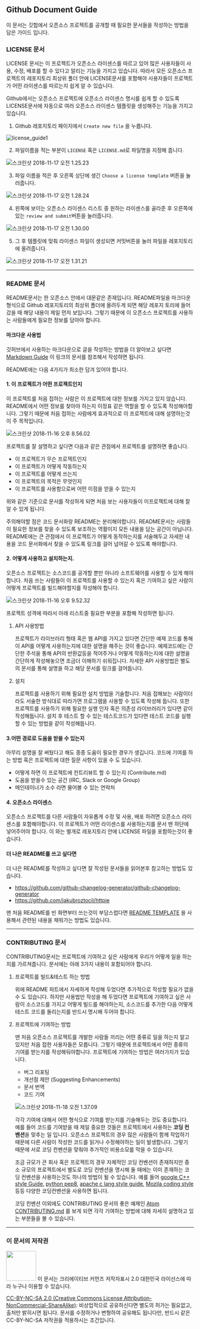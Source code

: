 ## Github Document Guide

이 문서는 깃헙에서 오픈소스 프로젝트를 공개할 때 필요한 문서들을 작성하는 방법을 담은 가이드 입니다.



### LICENSE 문서

LICENSE 문서는 이 프로젝트가 오픈소스 라이센스를 따르고 있어 많은 사용자들이 사용, 수정, 배포를 할 수 있다고 알리는 기능을 가지고 있습니다. 따라서 모든 오픈소스 프로젝트의 레포지토리 최상위 폴더 안에 LICENSE문서를 포함해야 사용자들이 프로젝트가 어떤 라이센스를 따르는지 쉽게 알 수 있습니다.

Github에서는 오픈소스 프로젝트에 오픈소스 라이센스 명시를 쉽게 할 수 있도록 LICENSE문서에 자동으로 여러 오픈소스 라이센스 템플릿을 생성해주는 기능을 가지고 있습니다.

1. Github 레포지토리 페이지에서 `Create new file` 을 누릅니다.

![license_guide1](image/license_guide1.png)



2. 파일이름을 적는 부분이 `LICENSE` 혹은 `LICENSE.md`로 파일명을 지정해 줍니다.

![스크린샷 2018-11-17 오전 1.25.23](image/license_guide2.png)



3. 파일 이름을 적은 후 오른쪽 상단에 생긴 `Choose a license template` 버튼을 눌러줍니다.

![스크린샷 2018-11-17 오전 1.28.24](image/license_guide3.png)



4. 왼쪽에 보이는 오픈소스 라이센스 리스트 중 원하는 라이센스를 골라준 후 오른쪽에 있는 `review and submit`버튼을 눌러줍니다.

![스크린샷 2018-11-17 오전 1.30.00](image/license_guide4.png)



5. 그 후 템플릿에 맞춰 라이센스 파일이 생성되면 커밋버튼을 눌러 파일을 레포지토리에 올려줍니다.

![스크린샷 2018-11-17 오전 1.31.21](image/license_guide5.png)

---

### README 문서

README문서는 한 오픈소스 안에서 대문같은 존재입니다. README파일을 마크다운 형식으로 Github 레포지토리의 최상위 폴더에 올려두게 되면 해당 레포지 토리에 들어갔을 때 해당 내용이 제일 먼저 보입니다. 그렇기 때문에 이 오픈소스 프로젝트를 사용하는 사람들에게 필요한 정보를 담아야 합니다. 

#### 마크다운 사용법

깃허브에서 사용하는 마크다운으로 글을 작성하는 방법을 더 알아보고 싶다면 [Markdown Guide](https://www.markdownguide.org/) 이 링크의 문서를 참조해서 작성하면 됩니다.


README에는 다음 4가지가 최소한 담겨 있어야 합니다.

#### 1. 이 프로젝트가 어떤 프로젝트인지

이 프로젝트를 처음 접하는 사람은 이 프로젝트에 대한 정보를 가지고 있지 않습니다. README에서 어떤 정보를 찾아야 하는지 이정표 같은 역할을 할 수 있도록 작성해야합니다. 그렇기 때문에 처음 접하는 사람에게 효과적으로 이 프로젝트에 대해 설명하는것이 주 목적입니다.

![스크린샷 2018-11-16 오후 8.56.02](image/readme_guide1.png)

프로젝트를 잘 설명하고 싶다면 다음과 같은 관점에서 프로젝트를 설명하면 좋습니다.

- 이 프로젝트가 무슨 프로젝트인지
- 이 프로젝트가 어떻게 작동하는지
- 이 프로젝트를 어떻게 쓰는지
- 이 프로젝트의 목적은 무엇인지
- 이 프로젝트를 사용함으로써 어떤 이점을 얻을 수 있는지

위와 같은 기준으로 문서를 작성하게 되면 처음 보는 사용자들이 이프로젝트에 대해 잘 알 수 있게 됩니다.

주의해야할 점은 코드 문서화랑 README는 분리해야합니다.  README문서는 사람들이 필요한 정보를 찾을 수 있도록 보조하는 역활이지 모든 내용을 담는 공간이 아닙니다. README에는 큰 관점에서 이 프로젝트가 어떻게 동작하는지를 서술해두고 자세한 내용을  코드 문서화에서 찾을 수 있도록 링크를 걸어 넘어갈 수 있도록 해야합니다.

#### 2. 어떻게 사용하고 설치하는지. 

오픈소스 프로젝트는 소스코드를 공개할 뿐만 아니라 소프트웨어를 사용할 수 있게 해야합니다. 처음 쓰는 사람들이 이 프로젝트를 사용할 수 있는지 혹은 기여하고 싶은 사람이 어떻게 프로젝트를 빌드해야할지를 작성해야 합니다.

   ![스크린샷 2018-11-16 오후 9.52.32](image/readme_guide2.png)



   프로젝트 성격에 따라서 아래 리스트중 필요한 부분을 포함해 작성하면 됩니다.

1. API 사용방법

   프로젝트가 라이브러리 형태 혹은 웹 API를 가지고 있다면 간단한 예제 코드를 통해 이 API를 어떻게 사용하는지에 대한 설명을 해주는 것이 좋습니다. 예제코드에는 간단한 주석을 통해 API의 반환값등을 적어주거나 어떻게 작동하는지에 대한 설명을 간단하게 작성해놓으면 조금더 이해하기 쉬워집니다. 자세한 API 사용방법은 별도의 문서를 통해 설명을 하고 해당 문서를 링크를 걸어둡니다.		

2. 설치

   프로젝트를 사용하기 위해 필요한 설치 방법을 기술합니다. 처음 접해보는 사람이더라도 서술한 방식대로 따라가면 프로그램을 사용할 수 있도록 작성해 둡니다. 또한 프로젝트를 사용하기 위해 필요한 실행 인자 혹은 의존성 라이브러리가 있다면 같이 작성해둡니다. 설치 후 테스트 할 수 있는 테스트코드가 있다면 테스트 코드를 실행 할 수 있는 방법을 같이 작성해둡니다.


#### 3.어떤 경로로 도움을 받을 수 있는지

아무리 설명을 잘 써뒀다고 해도 종종 도움이 필요한 경우가 생깁니다. 코드에 기여를 하는 방법 혹은 프로젝트에 대한 질문 사항이 있을 수 도 있습니다. 

- 어떻게 하면 이 프로젝트에 컨트리뷰트 할 수 있는지 (Contribute.md)
- 도움을 받을수 있는 공간 (IRC, Slack or Google Group)
- 메인테이너가 소수 라면 물어볼 수 있는 연락처

#### 4. 오픈소스 라이센스

오픈소스 프로젝트를 다른 사람들이 자유롭게 수정 및 사용, 배포 하려면 오픈소스 라이센스를 포함해야합니다. 이 프로젝트가 어떤 라이센스를 사용하는지를 문서 맨 하단에 넣어주어야 합니다. 이 와는 별개로 레포지토리 안에 LICENSE 파일을 포함하는것이 좋습니다.

#### 더 나은 README를 쓰고 싶다면

더 나은 README를 작성하고 싶다면 잘 작성된 문서들을 읽어본후 참고하는 방법도 있습니다.

- https://github.com/github-changelog-generator/github-changelog-generator
- https://github.com/jakubroztocil/httpie

맨 처음 README를 빈 화면부터 쓰는것이 부담스럽다면 [README TEMPLATE](https://gist.github.com/PurpleBooth/109311bb0361f32d87a2) 을 사용해서 관련된 내용을 채워가는 방법도 있습니다.

---

### CONTRIBUTING 문서

CONTRIBUTING문서는 프로젝트에 기여하고 싶은 사람에게 우리가 어떻게 일을 하는지를 가르쳐줍니다. 문서에는 아래 3가지 내용이 포함되어야 합니다.

1. 프로젝트를 빌드&테스트 하는 방법

   위에 README 파트에서 자세하게 작성해 두었다면 추가적으로 작성할 필요가 없을 수 도 있습니다. 하지만 사용법만 작성을 해 두었다면 프로젝트에 기여하고 싶은 사람이 소스코드를 가지고 어떻게 빌드를 해야하는지, 소스코드를 추가한 다음 어떻게 테스트 코드를 돌리는지를 반드시 명시해 두어야 합니다.

2. 프로젝트에 기여하는 방법

   맨 처음 오픈소스 프로젝트를 개발한 사람들 끼리는 어떤 종류로 일을 하는지 알고 있지만 처음 접한 사용자들은 모릅니다. 그렇기 때문에 프로젝트에서 어떤 종류의 기여를 받는지를 작성해둬야합니다.
   프로젝트에 기여하는 방법은 여러가지가 있습니다. 

   - 버그 리포팅
   - 개선점 제안 (Suggesting Enhancements)
   - 문서 번역
   - 코드 기여



   ![스크린샷 2018-11-18 오전 1.37.09](image/colaborating_guide.png)

   각각 기여에 대해서 어떤 형식으로 기여를 받는지를 기술해두는 것도 중요합니다. 예를 들어 코드를 기여받을 때 제일 중요한 것들은 프로젝트에서 사용하는 **코딩 컨벤션**을 맞추는 일 입니다. 오픈소스 프로젝트의 경우 많은 사람들이 함께 작업하기 때문에 다른 사람이 작성한 코드를 읽거나 수정해야하는 일이 발생합니다. 그렇기 때문에 서로 코딩 컨벤션을 맞춰야 추가적인 비용소모를 막을 수 있습니다.

   조금 규모가 큰 회사 혹은 프로젝트의 경우 자체적인 코딩 컨벤션이 존재하지만 중소 규모의 프로젝트에서 별도로 코딩 컨벤션을 명시해 둘 때에는 이미 존재하는 코딩 컨벤션을 사용하는것도 하나의 방법이 될 수 있습니다. 예를 들어 [google C++ style Guide](https://google.github.io/styleguide/cppguide.html), [python pep8](https://www.python.org/dev/peps/pep-0008/), [apache c lang style guide](http://httpd.apache.org/dev/styleguide.html), [Mozila coding style](https://developer.mozilla.org/en-US/docs/Mozilla/Developer_guide/Coding_Style) 등등 다양한 코딩컨벤션을 사용하면 됩니다.

   코딩 컨벤션 이외에도 CONTRIBUTING 문서의 좋은 예제인 [Atom CONTRIBUTING.md](https://github.com/atom/atom/blob/master/CONTRIBUTING.md) 를 보게 되면 각각 기여하는 방법에 대해 자세히 설명하고 있는 부분들을 볼 수 있습니다.

---

### 이 문서의 저작권 
<img src="https://mirrors.creativecommons.org/presskit/buttons/88x31/png/by-nc-sa.png" width="80px"></img> 
이 문서는 크리에이티브 커먼즈 저작자표시 2.0 대한민국 라이선스에 따라 
누구나 이용할 수 있습니다.

[CC-BY-NC-SA 2.0 (Creative Commons License Attribution-NonCommercial-ShareAlike)](https://creativecommons.org/licenses/by-nc-sa/2.0/): 
비상업적으로 공유하신다면 별도의 허가는 필요없고, 출처만 밝히시면 됩니다.
문서를 수정하거나 변형하여 공유해도 됩니다만, 반드시 같은 CC-BY-NC-SA
저작권을 적용하시는 조건입니다.